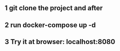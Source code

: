## 1 git clone the project and after

## 2 run docker-compose up -d

## 3 Try it at browser: localhost:8080
